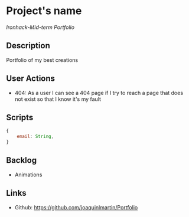 # Project's name

*Ironhack-Mid-term*
*Portfolio*

## Description 

Portfolio of my best creations

## User Actions

- 404: As a user I can see a 404 page if I try to reach a page that does not exist so that I know it's my fault

## Scripts
```js
{
    email: String,
}
```

## Backlog
-  Animations

## Links
- Github: https://github.com/joaquinlmartin/Portfolio


